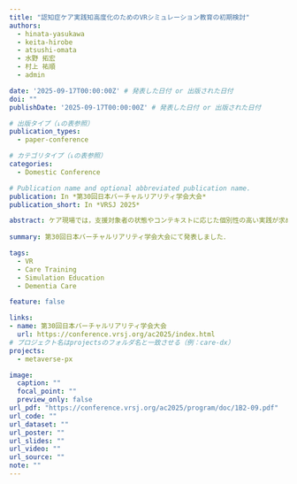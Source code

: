 ```yaml
---
title: "認知症ケア実践知高度化のためのVRシミュレーション教育の初期検討"
authors:
  - hinata-yasukawa
  - keita-hirobe
  - atsushi-omata
  - 水野 拓宏
  - 村上 祐順
  - admin

date: '2025-09-17T00:00:00Z' # 発表した日付 or 出版された日付
doi: ""
publishDate: '2025-09-17T00:00:00Z' # 発表した日付 or 出版された日付

# 出版タイプ（↓の表参照）
publication_types:
  - paper-conference

# カテゴリタイプ（↓の表参照）
categories:
  - Domestic Conference

# Publication name and optional abbreviated publication name.
publication: In *第30回日本バーチャルリアリティ学会大会*
publication_short: In *VRSJ 2025*

abstract: ケア現場では，支援対象者の状態やコンテキストに応じた個別性の高い実践が求められる．本研究では，VR空間のアバターと実践的なケアリングをトレーニングするためのVRシミュレーション教育を構築する．実践的なトレーニングを経験するために，非日常的な誘導的要素を排除し，学習者が批判的な思考を働かせることが可能な環境を提案する．
   
summary: 第30回日本バーチャルリアリティ学会大会にて発表しました．

tags:
  - VR
  - Care Training
  - Simulation Education
  - Dementia Care

feature: false

links:
- name: 第30回日本バーチャルリアリティ学会大会
  url: https://conference.vrsj.org/ac2025/index.html
# プロジェクト名はprojectsのフォルダ名と一致させる（例：care-dx）
projects:
  - metaverse-px

image:
  caption: ""
  focal_point: ""
  preview_only: false
url_pdf: "https://conference.vrsj.org/ac2025/program/doc/1B2-09.pdf"
url_code: ""
url_dataset: ""
url_poster: ""
url_slides: ""
url_video: ""
url_source: ""
note: ""
---
```

